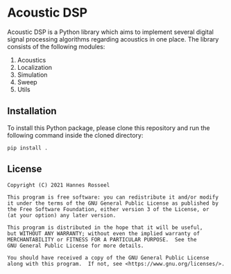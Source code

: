 # Acoustic DSP

Acoustic DSP is a Python library which aims to implement several digital signal processing algorithms regarding acoustics in one place. The library consists of the following modules:

1. Acoustics
2. Localization
3. Simulation
4. Sweep
5. Utils

## Installation

To install this Python package, please clone this repository and run the following command inside the cloned directory:
    
    pip install .

## License

    Copyright (C) 2021 Hannes Rosseel

    This program is free software: you can redistribute it and/or modify
    it under the terms of the GNU General Public License as published by
    the Free Software Foundation, either version 3 of the License, or
    (at your option) any later version.

    This program is distributed in the hope that it will be useful,
    but WITHOUT ANY WARRANTY; without even the implied warranty of
    MERCHANTABILITY or FITNESS FOR A PARTICULAR PURPOSE.  See the
    GNU General Public License for more details.

    You should have received a copy of the GNU General Public License
    along with this program.  If not, see <https://www.gnu.org/licenses/>.
